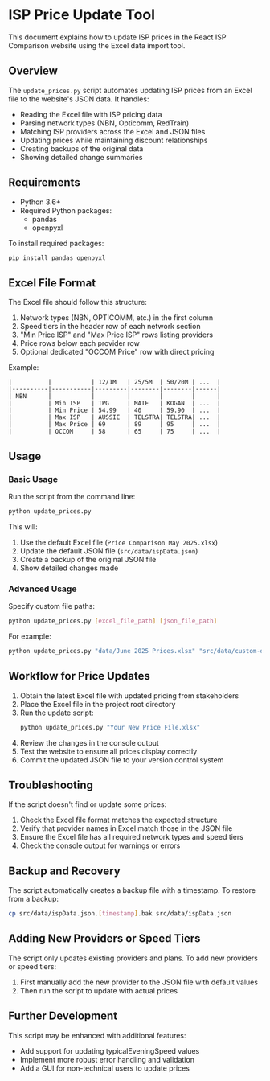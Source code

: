 # ISP Price Update Tool

This document explains how to update ISP prices in the React ISP Comparison website using the Excel data import tool.

## Overview

The `update_prices.py` script automates updating ISP prices from an Excel file to the website's JSON data. It handles:

- Reading the Excel file with ISP pricing data
- Parsing network types (NBN, Opticomm, RedTrain)
- Matching ISP providers across the Excel and JSON files
- Updating prices while maintaining discount relationships
- Creating backups of the original data
- Showing detailed change summaries

## Requirements

- Python 3.6+
- Required Python packages:
  - pandas
  - openpyxl

To install required packages:

```bash
pip install pandas openpyxl
```

## Excel File Format

The Excel file should follow this structure:

1. Network types (NBN, OPTICOMM, etc.) in the first column
2. Speed tiers in the header row of each network section
3. "Min Price ISP" and "Max Price ISP" rows listing providers
4. Price rows below each provider row
5. Optional dedicated "OCCOM Price" row with direct pricing

Example:

```
|          |           | 12/1M   | 25/5M  | 50/20M | ...  |
|----------|-----------|---------|--------|--------|------|
| NBN      |           |         |        |        |      |
|          | Min ISP   | TPG     | MATE   | KOGAN  | ...  |
|          | Min Price | 54.99   | 40     | 59.90  | ...  |
|          | Max ISP   | AUSSIE  | TELSTRA| TELSTRA| ...  |
|          | Max Price | 69      | 89     | 95     | ...  |
|          | OCCOM     | 58      | 65     | 75     | ...  |
```

## Usage

### Basic Usage

Run the script from the command line:

```bash
python update_prices.py
```

This will:
1. Use the default Excel file (`Price Comparison May 2025.xlsx`)
2. Update the default JSON file (`src/data/ispData.json`)
3. Create a backup of the original JSON file
4. Show detailed changes made

### Advanced Usage

Specify custom file paths:

```bash
python update_prices.py [excel_file_path] [json_file_path]
```

For example:

```bash
python update_prices.py "data/June 2025 Prices.xlsx" "src/data/custom-data.json"
```

## Workflow for Price Updates

1. Obtain the latest Excel file with updated pricing from stakeholders
2. Place the Excel file in the project root directory
3. Run the update script:
   ```bash
   python update_prices.py "Your New Price File.xlsx"
   ```
4. Review the changes in the console output
5. Test the website to ensure all prices display correctly
6. Commit the updated JSON file to your version control system

## Troubleshooting

If the script doesn't find or update some prices:

1. Check the Excel file format matches the expected structure
2. Verify that provider names in Excel match those in the JSON file
3. Ensure the Excel file has all required network types and speed tiers
4. Check the console output for warnings or errors

## Backup and Recovery

The script automatically creates a backup file with a timestamp. To restore from a backup:

```bash
cp src/data/ispData.json.[timestamp].bak src/data/ispData.json
```

## Adding New Providers or Speed Tiers

The script only updates existing providers and plans. To add new providers or speed tiers:

1. First manually add the new provider to the JSON file with default values
2. Then run the script to update with actual prices

## Further Development

This script may be enhanced with additional features:

- Add support for updating typicalEveningSpeed values
- Implement more robust error handling and validation
- Add a GUI for non-technical users to update prices 